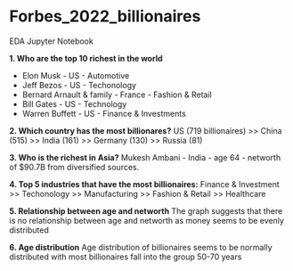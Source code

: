 # Forbes_2022_billionaires
EDA Jupyter Notebook

**1. Who are the top 10 richest in the world**
- Elon Musk - US - Automotive
- Jeff Bezos - US - Techonology
- Bernard Arnault & family - France - Fashion & Retail
- Bill Gates - US - Technology
- Warren Buffett - US - Finance & Investments

**2. Which country has the most billionares?**
US (719 billionaires) >> China (515) >> India (161) >> Germany (130) >> Russia (81)

**3. Who is the richest in Asia?**
Mukesh Ambani - India - age 64 - networth of $90.7B from diversified sources.

**4. Top 5 industries that have the most billionaires:**
Finance & Investment >> Techonology >> Manufacturing >> Fashion & Retail >> Healthcare

**5. Relationship between age and networth**
The graph suggests that there is no relationship between age and networth as money seems to be evenly distributed

**6. Age distribution**
Age distribution of billionaires seems to be normally distributed with most billionaires fall into the group 50-70 years
